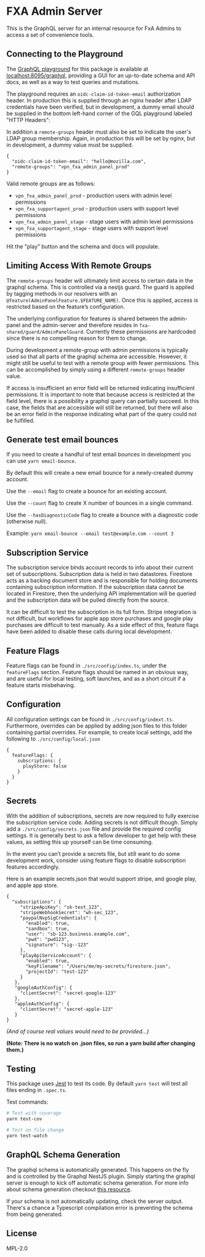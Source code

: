 # FXA Admin Server

This is the GraphQL server for an internal resource for FxA Admins to access a set of convenience tools.

## Connecting to the Playground

The [GraphQL playground](https://www.apollographql.com/docs/apollo-server/testing/graphql-playground/) for this package is available at [localhost:8095/graphql](http://localhost:8095/graphql), providing a GUI for an up-to-date schema and API docs, as well as a way to test queries and mutations.

The playground requires an `oidc-claim-id-token-email` authorization header. In production this is supplied through an nginx header after LDAP credentials have been verified, but in development, a dummy email should be supplied in the bottom left-hand corner of the GQL playground labeled "HTTP Headers":

In addition a `remote-groups` header must also be set to indicate the user's LDAP group membership. Again, in production this will be set by nginx, but in development, a dummy value must be supplied.

```
{
  "oidc-claim-id-token-email": "hello@mozilla.com",
  "remote-groups": "vpn_fxa_admin_panel_prod"
}
```

Valid remote groups are as follows:

- `vpn_fxa_admin_panel_prod` - production users with admin level permissions
- `vpn_fxa_supportagent_prod` - production users with support level permissions
- `vpn_fxa_admin_panel_stage` - stage users with admin level permissions
- `vpn_fxa_supportagent_stage` - stage users with support level permissions

Hit the "play" button and the schema and docs will populate.

## Limiting Access With Remote Groups

The `remote-groups` header will ultimately limit access to certain data in the graphql schema. This is controlled via a nestjs guard. The guard is applied by tagging methods in our resolvers with an `@feature(AdminPanelFeature.$FEATURE_NAME)`. Once this is applied, access is restricted based on the feature’s configuration.

The underlying configuration for features is shared between the admin-panel and the admin-server and therefore resides in `fxa-shared/guard/AdminPanelGuard`. Currently these permissions are hardcoded since there is no compelling reason for them to change.

During development a remote-group with admin permissions is typically used so that all parts of the graphql schema are accessible. However, it might still be useful to test with a remote group with fewer permissions. This can be accomplished by simply using a different `remote-groups` header value.

If access is insufficient an error field will be returned indicating insufficient permissions. It is important to note that because access is restricted at the field level, there is a possibility a graphql query can partially succeed. In this case, the fields that are accessible will still be returned, but there will also be an error field in the response indicating what part of the query could not be fulfilled.

## Generate test email bounces

If you need to create a handful of test email bounces in development you can use `yarn email-bounce`.

By default this will create a new email bounce for a newly-created dummy account.

Use the `--email` flag to create a bounce for an existing account.

Use the `--count` flag to create X number of bounces in a single command.

Use the `--hasDiagnosticCode` flag to create a bounce with a diagnostic code (otherwise null).

Example: `yarn email-bounce --email test@example.com --count 3`

## Subscription Service

The subscription service binds account records to info about their current set of subscriptions. Subscription data is held in two datastores. Firestore acts as a backing document store and is responsible for holding documents containing subscription information. If the subscription data cannot be located in Firestore, then the underlying API implementation will be queried and the subscription data will be pulled directly from the source.

It can be difficult to test the subscription in its full form. Stripe integration is not difficult, but workflows for apple app store purchases and google play purchases are difficult to test manually. As a side effect of this, feature flags have been added to disable these calls during local development.

## Feature Flags

Feature flags can be found in `./src/config/index.ts`, under the `featureFlags` section. Feature flags should be named in an obvious way, and are useful for local testing, soft launches, and as a short circuit if a feature starts misbehaving.

## Configuration

All configuration settings can be found in `./src/config/indext.ts`. Furthermore, overrides can be applied by adding json files to this folder containing partial overrides. For example, to create local settings, add the following to `./src/config/local.json`

```
{
  featureFlags: {
    subscriptions: {
      playStore: false
    }
  }
}
```

## Secrets

With the addition of subscriptions, secrets are now required to fully exercise the subscription service code. Adding secrets is not difficult though. Simply add a `./src/config/secrets.json` file and provide the required config settings. It is generally best to ask a fellow developer to get help with these values, as setting this up yourself can be time consuming.

In the event you can’t provide a secrets file, but still want to do some development work, consider using feature flags to disable subscription features accordingly.

Here is an example secrets.json that would support stripe, and google play, and apple app store.

```
{
  "subscriptions": {
     "stripeApiKey": "sk-test_123",
     "stripeWebhookSecret": "wh-sec_123",
     "paypalNvpSigCredentials": {
       "enabled": true,
       "sandbox": true,
       "user": "sb-123.business.example.com",
       "pwd": "pwd123",
       "signature": "sig--123"
     },
     "playApiServiceAccount": {
       "enabled": true,
       "keyFilename": "/Users/me/my-secrets/firestore.json",
       "projectId": "test-123"
     }
   },
   "googleAuthConfig": {
     "clientSecret": "secret-google-123"
   },
   "appleAuthConfig": {
     "clientSecret": "secret-apple-123"
   }
}
```

_(And of course real values would need to be provided…)_

**(Note: There is no watch on .json files, so run a yarn build after changing them.)**

## Testing

This package uses [Jest](https://mochajs.org/) to test its code. By default `yarn test` will test all files ending in `.spec.ts`.

Test commands:

```bash
# Test with coverage
yarn test-cov

# Test on file change
yarn test-watch
```

## GraphQL Schema Generation

The graphql schema is automatically generated. This happens on the fly and is controlled by the Graphql NestJS plugin. Simply
starting the graphql server is enough to kick off automatic schema generation. For more info about schema generation checkout
[this resource](https://docs.nestjs.com/graphql/quick-start).

If your schema is not automatically updating, check the server output. There's a chance a Typescript compilation error is
preventing the schema from being generated.

## License

MPL-2.0
